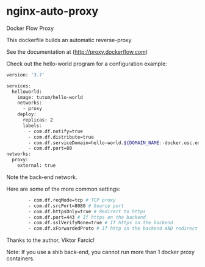 # nginx-auto-proxy
Docker Flow Proxy

This dockerfile builds an automatic reverse-proxy

See the documentation at (http://proxy.dockerflow.com)

Check out the hello-world program for a configuration example:
````bash
version: '3.7'

services:
  helloworld:
    image: tutum/hello-world
    networks:
      - proxy
    deploy:
      replicas: 2
      labels:
        - com.df.notify=true
        - com.df.distribute=true
        - com.df.serviceDomain=hello-world.${DOMAIN_NAME:-docker.usc.edu}
        - com.df.port=80
networks:
  proxy:
    external: true

````

Note the back-end network.

Here are some of the more common settings:
````bash
        - com.df.reqMode=tcp # TCP proxy
        - com.df.srcPort=8080 # Source port
        - com.df.httpsOnly=true # Redirect to https
        - com.df.port=443 # If https on the backend
        - com.df.sslVerifyNone=true # If https on the backend
        - com.df.xForwardedProto # If http on the backend AND redirect to https
````

Thanks to the author, Viktor Farcic!

Note: If you use a shib back-end, you cannot run
more than 1 docker proxy containers.
